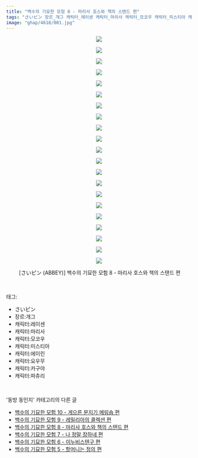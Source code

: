 ```yaml
---
title: "백수의 기묘한 모험 8 - 마리사 호스와 책의 스탠드 편"
tags: "さいピン 장르_개그 캐릭터_레이센 캐릭터_마리사 캐릭터_모코우 캐릭터_미스티아 캐릭터_에이린 캐릭터_요우무 캐릭터_카구야 캐릭터_파츄리 ABBEY 동방_동인지"
image: "ghap/4618/001.jpg"
---
```

<div class="article">
<p style="text-align: center; clear: none; float: none;"><img src="{{ site.nasurl }}/ghap/4618/001.jpg"/></p>
<p style="text-align: center; clear: none; float: none;"><img src="{{ site.nasurl }}/ghap/4618/002.png"/></p>
<p style="text-align: center; clear: none; float: none;"><img src="{{ site.nasurl }}/ghap/4618/003.jpg"/></p>
<p style="text-align: center; clear: none; float: none;"><img src="{{ site.nasurl }}/ghap/4618/004.jpg"/></p>
<p style="text-align: center; clear: none; float: none;"><img src="{{ site.nasurl }}/ghap/4618/005.jpg"/></p>
<p style="text-align: center; clear: none; float: none;"><img src="{{ site.nasurl }}/ghap/4618/006.jpg"/></p>
<p style="text-align: center; clear: none; float: none;"><img src="{{ site.nasurl }}/ghap/4618/007.jpg"/></p>
<p style="text-align: center; clear: none; float: none;"><img src="{{ site.nasurl }}/ghap/4618/008.jpg"/></p>
<p style="text-align: center; clear: none; float: none;"><img src="{{ site.nasurl }}/ghap/4618/009.jpg"/></p>
<p style="text-align: center; clear: none; float: none;"><img src="{{ site.nasurl }}/ghap/4618/010.jpg"/></p>
<p style="text-align: center; clear: none; float: none;"><img src="{{ site.nasurl }}/ghap/4618/011.jpg"/></p>
<p style="text-align: center; clear: none; float: none;"><img src="{{ site.nasurl }}/ghap/4618/012.jpg"/></p>
<p style="text-align: center; clear: none; float: none;"><img src="{{ site.nasurl }}/ghap/4618/013.jpg"/></p>
<p style="text-align: center; clear: none; float: none;"><img src="{{ site.nasurl }}/ghap/4618/014.jpg"/></p>
<p style="text-align: center; clear: none; float: none;"><img src="{{ site.nasurl }}/ghap/4618/015.jpg"/></p>
<p style="text-align: center; clear: none; float: none;"><img src="{{ site.nasurl }}/ghap/4618/016.jpg"/></p>
<p style="text-align: center; clear: none; float: none;"><img src="{{ site.nasurl }}/ghap/4618/017.jpg"/></p>
<p style="text-align: center; clear: none; float: none;"><img src="{{ site.nasurl }}/ghap/4618/018.jpg"/></p>
<p style="text-align: center; clear: none; float: none;"><img src="{{ site.nasurl }}/ghap/4618/019.jpg"/></p>
<p style="text-align: center; clear: none; float: none;"><img src="{{ site.nasurl }}/ghap/4618/020.jpg"/></p>
<p style="text-align: center; clear: none; float: none;"><img src="{{ site.nasurl }}/ghap/4618/021.jpg"/></p>
<p style="text-align: center; clear: none; float: none;"> [さいピン (ABBEY)] 백수의 기묘한 모험 8 - 마리사 호스와 책의 스탠드 편</p>
</div><br/>
<div class="tagTrail">
<p>태그: </p>
<ul>
<li>さいピン</li>
<li>장르:개그</li>
<li>캐릭터:레이센</li>
<li>캐릭터:마리사</li>
<li>캐릭터:모코우</li>
<li>캐릭터:미스티아</li>
<li>캐릭터:에이린</li>
<li>캐릭터:요우무</li>
<li>캐릭터:카구야</li>
<li>캐릭터:파츄리</li>
</ul>
</div><br/>
<div class="another">
<p>'동방 동인지' 카테고리의 다른 글</p>
<ul>
<li><a href="/2018-08-26-ghap_4620">백수의 기묘한 모험 10 - 게으른 문지기 메링숍 편</a></li>
<li><a href="/2018-08-26-ghap_4619">백수의 기묘한 모험 9 - 레밀리아의 콜렉션 편</a></li>
<li><a href="/2018-08-26-ghap_4618">백수의 기묘한 모험 8 - 마리사 호스와 책의 스탠드 편</a></li>
<li><a href="/2018-08-26-ghap_4617">백수의 기묘한 모험 7 - 나 정말 장하네 편</a></li>
<li><a href="/2018-08-26-ghap_4616">백수의 기묘한 모험 6 - 이누비스텐구 편</a></li>
<li><a href="/2018-08-26-ghap_4615">백수의 기묘한 모험 5 - 할머니는 정의 편</a></li>
</ul>
</div><br/>
<div class="cb_module cb_fluid">
<div class="cb_wrt cb_profile">
</div><!-- commentList close -->
</div><br/>
